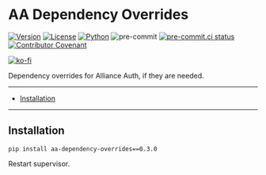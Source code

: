 # AA Dependency Overrides

[![Version](https://img.shields.io/pypi/v/aa-dependency-overrides?label=release)](https://pypi.org/project/aa-dependency-overrides/)
[![License](https://img.shields.io/github/license/ppfeufer/aa-dependency-overrides)](https://github.com/ppfeufer/aa-dependency-overrides/blob/master/LICENSE)
[![Python](https://img.shields.io/pypi/pyversions/aa-dependency-overrides)](https://pypi.org/project/aa-dependency-overrides/)
![pre-commit](https://img.shields.io/badge/pre--commit-enabled-brightgreen?logo=pre-commit&logoColor=white)
[![pre-commit.ci status](https://results.pre-commit.ci/badge/github/ppfeufer/aa-dependency-overrides/master.svg)](https://results.pre-commit.ci/latest/github/ppfeufer/aa-dependency-overrides/master)
[![Contributor Covenant](https://img.shields.io/badge/Contributor%20Covenant-2.1-4baaaa.svg)](https://github.com/ppfeufer/aa-dependency-overrides/blob/master/CODE_OF_CONDUCT.md)

[![ko-fi](https://ko-fi.com/img/githubbutton_sm.svg)](https://ko-fi.com/N4N8CL1BY)

Dependency overrides for Alliance Auth, if they are needed.

______________________________________________________________________

<!-- mdformat-toc start --slug=gitlab --maxlevel=6 --minlevel=2 -->

- [Installation](#installation)

<!-- mdformat-toc end -->

______________________________________________________________________

## Installation<a name="installation"></a>

```shell
pip install aa-dependency-overrides==0.3.0
```

Restart supervisor.

